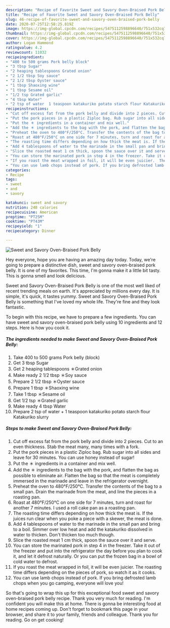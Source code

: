 ```yaml
---
description: "Recipe of Favorite Sweet and Savory Oven-Braised Pork Belly"
title: "Recipe of Favorite Sweet and Savory Oven-Braised Pork Belly"
slug: 46-recipe-of-favorite-sweet-and-savory-oven-braised-pork-belly
date: 2020-07-25T12:58:25.819Z
image: https://img-global.cpcdn.com/recipes/5475112598896640/751x532cq70/sweet-and-savory-oven-braised-pork-belly-recipe-main-photo.jpg
thumbnail: https://img-global.cpcdn.com/recipes/5475112598896640/751x532cq70/sweet-and-savory-oven-braised-pork-belly-recipe-main-photo.jpg
cover: https://img-global.cpcdn.com/recipes/5475112598896640/751x532cq70/sweet-and-savory-oven-braised-pork-belly-recipe-main-photo.jpg
author: Logan Hammond
ratingvalue: 4.2
reviewcount: 11032
recipeingredient:
- "400 to 500 grams Pork belly block"
- "3 tbsp Sugar"
- "2 heaping tablespoons Grated onion"
- "2 1/2 tbsp Soy sauce"
- "2 1/2 tbsp Oyster sauce"
- "1 tbsp Shaoxing wine"
- "1 tbsp Sesame oil"
- "1/2 tsp Grated garlic"
- "4 tbsp Water"
- "2 tsp of water  1 teaspoon katakuriko potato starch flour Katakuriko slurry"
recipeinstructions:
- "Cut off excess fat from the pork belly and divide into 2 pieces. Cut to an even thickness. Stab the meat many, many times with a fork."
- "Put the pork pieces in a plastic Ziploc bag. Rub sugar into all sides and leave for 30 minutes. You can use honey instead of sugar!"
- "Put the ＊ ingredients in a container and mix well."
- "Add the ＊ ingredients to the bag with the pork, and flatten the bag as possible to eliminate air. Flatten the bag so that the meat is completely immersed in the marinade and leave in the refrigerator overnight."
- "Preheat the oven to 480°F/250°C. Transfer the contents of the bag to a small pan. Drain the marinade from the meat, and line the pieces in a roasting pan."
- "Roast at 480°F/250°C on one side for 7 minutes, turn and roast for another 7 minutes. I used a roll cake pan as a roasting pan."
- "The roasting time differs depending on how thick the meat is. If the juices run clear when you poke a piece with a skewer, the meat is done."
- "Add 4 tablespoons of water to the marinade in the small pan and bring to a boil. Simmer over low heat and add the katakuriko dissolved in water to thicken. Don&#39;t thicken too much though."
- "Slice the roasted meat 1 cm thick, spoon the sauce over it and serve."
- "You can store the marinated pork in step 4 in the freezer. Take it out of the freezer and put into the refrigerator the day before you plan to cook it, and let it defrost naturally. Or you can put the frozen bag in a bowl of cold water to defrost."
- "If you roast the meat wrapped in foil, it will be even juicier.  The roasting time differs depending on the pieces of pork, so watch it as it cooks."
- "You can use lamb chops instead of pork. If you bring defrosted lamb chops when you go camping, everyone will love you!"
categories:
- Recipe
tags:
- sweet
- and
- savory

katakunci: sweet and savory 
nutrition: 248 calories
recipecuisine: American
preptime: "PT25M"
cooktime: "PT43M"
recipeyield: "1"
recipecategory: Dinner

---
```



![Sweet and Savory Oven-Braised Pork Belly](https://img-global.cpcdn.com/recipes/5475112598896640/751x532cq70/sweet-and-savory-oven-braised-pork-belly-recipe-main-photo.jpg)

Hey everyone, hope you are having an amazing day today. Today, we're going to prepare a distinctive dish, sweet and savory oven-braised pork belly. It is one of my favorites. This time, I'm gonna make it a little bit tasty. This is gonna smell and look delicious.



Sweet and Savory Oven-Braised Pork Belly is one of the most well liked of recent trending meals on earth. It's appreciated by millions every day. It is simple, it's quick, it tastes yummy. Sweet and Savory Oven-Braised Pork Belly is something that I've loved my whole life. They're fine and they look fantastic.


To begin with this recipe, we have to prepare a few ingredients. You can have sweet and savory oven-braised pork belly using 10 ingredients and 12 steps. Here is how you cook it.

<!--inarticleads1-->

##### The ingredients needed to make Sweet and Savory Oven-Braised Pork Belly:

1. Take 400 to 500 grams Pork belly (block)
1. Get 3 tbsp Sugar
1. Get 2 heaping tablespoons ＊Grated onion
1. Make ready 2 1/2 tbsp ＊Soy sauce
1. Prepare 2 1/2 tbsp ＊Oyster sauce
1. Prepare 1 tbsp ＊Shaoxing wine
1. Take 1 tbsp ＊Sesame oil
1. Get 1/2 tsp ＊Grated garlic
1. Make ready 4 tbsp Water
1. Prepare 2 tsp of water + 1 teaspoon katakuriko potato starch flour Katakuriko slurry




<!--inarticleads2-->

##### Steps to make Sweet and Savory Oven-Braised Pork Belly:

1. Cut off excess fat from the pork belly and divide into 2 pieces. Cut to an even thickness. Stab the meat many, many times with a fork.
1. Put the pork pieces in a plastic Ziploc bag. Rub sugar into all sides and leave for 30 minutes. You can use honey instead of sugar!
1. Put the ＊ ingredients in a container and mix well.
1. Add the ＊ ingredients to the bag with the pork, and flatten the bag as possible to eliminate air. Flatten the bag so that the meat is completely immersed in the marinade and leave in the refrigerator overnight.
1. Preheat the oven to 480°F/250°C. Transfer the contents of the bag to a small pan. Drain the marinade from the meat, and line the pieces in a roasting pan.
1. Roast at 480°F/250°C on one side for 7 minutes, turn and roast for another 7 minutes. I used a roll cake pan as a roasting pan.
1. The roasting time differs depending on how thick the meat is. If the juices run clear when you poke a piece with a skewer, the meat is done.
1. Add 4 tablespoons of water to the marinade in the small pan and bring to a boil. Simmer over low heat and add the katakuriko dissolved in water to thicken. Don&#39;t thicken too much though.
1. Slice the roasted meat 1 cm thick, spoon the sauce over it and serve.
1. You can store the marinated pork in step 4 in the freezer. Take it out of the freezer and put into the refrigerator the day before you plan to cook it, and let it defrost naturally. Or you can put the frozen bag in a bowl of cold water to defrost.
1. If you roast the meat wrapped in foil, it will be even juicier.  The roasting time differs depending on the pieces of pork, so watch it as it cooks.
1. You can use lamb chops instead of pork. If you bring defrosted lamb chops when you go camping, everyone will love you!




So that's going to wrap this up for this exceptional food sweet and savory oven-braised pork belly recipe. Thank you very much for reading. I'm confident you will make this at home. There is gonna be interesting food at home recipes coming up. Don't forget to bookmark this page in your browser, and share it to your family, friends and colleague. Thank you for reading. Go on get cooking!
